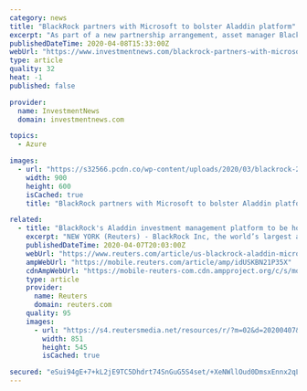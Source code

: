 ```yaml
---
category: news
title: "BlackRock partners with Microsoft to bolster Aladdin platform"
excerpt: "As part of a new partnership arrangement, asset manager BlackRock will host its Aladdin investment management and operations system on the Microsoft Azure cloud platform. BlackRock said that using ..."
publishedDateTime: 2020-04-08T15:33:00Z
webUrl: "https://www.investmentnews.com/blackrock-partners-with-microsoft-azure-191204"
type: article
quality: 32
heat: -1
published: false

provider:
  name: InvestmentNews
  domain: investmentnews.com

topics:
  - Azure

images:
  - url: "https://s32566.pcdn.co/wp-content/uploads/2020/03/blackrock-2.jpg"
    width: 900
    height: 600
    isCached: true
    title: "BlackRock partners with Microsoft to bolster Aladdin platform"

related:
  - title: "BlackRock's Aladdin investment management platform to be hosted on Microsoft's cloud"
    excerpt: "NEW YORK (Reuters) - BlackRock Inc, the world’s largest asset manager, has partnered with Microsoft Corp to have its Aladdin investment and risk management system hosted on the Microsoft Azure ..."
    publishedDateTime: 2020-04-07T20:03:00Z
    webUrl: "https://www.reuters.com/article/us-blackrock-aladdin-microsoft-idUSKBN21P35X"
    ampWebUrl: "https://mobile.reuters.com/article/amp/idUSKBN21P35X"
    cdnAmpWebUrl: "https://mobile-reuters-com.cdn.ampproject.org/c/s/mobile.reuters.com/article/amp/idUSKBN21P35X"
    type: article
    provider:
      name: Reuters
      domain: reuters.com
    quality: 95
    images:
      - url: "https://s4.reutersmedia.net/resources/r/?m=02&d=20200407&t=2&i=1513707413&w=&fh=545px&fw=&ll=&pl=&sq=&r=LYNXMPEG3627Z"
        width: 851
        height: 545
        isCached: true

secured: "eSui94gE+7+kL2jE9TC5Dhdrt74SnGuG5S4set/+XeNWllOud0DmsxEnnx2qLpwevt9P4NxKm0i2ZgFnBmFhgEuL/JJtBNPhBFjnQI30iZUuwauPNJYi2nm8+yJ2tnA1KA1+FNqqbUDPmW9VjS24ogV88DLWY5wcR78pO/+NImYbIowlbQ3lZFMKpDJCyqq6sy9ZeYj6y1wDfOfxuCOt7HW7JyUiPUxMmpdZko912A/lCaHdC45CsbfEqg9XXA2HvcYvGxBU/Avg3pYruwojo7g30ihfYnaDhY+kTLLrM6asrBsOTv9NwcvRjpafcdxd;gbef1ZYRzgoYZ8hh5RniDg=="
---
```


